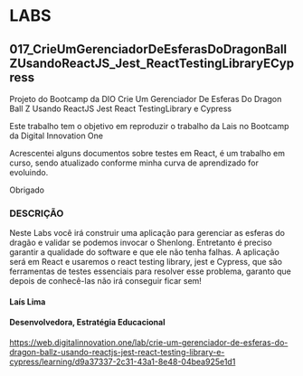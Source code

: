 # LABS

## 017_CrieUmGerenciadorDeEsferasDoDragonBallZUsandoReactJS_Jest_ReactTestingLibraryECypress

Projeto do Bootcamp da DIO  Crie Um Gerenciador De Esferas Do Dragon Ball Z Usando ReactJS Jest React TestingLibrary e Cypress

Este trabalho tem o objetivo em reproduzir o trabalho da Lais no Bootcamp da Digital Innovation One

Acrescentei alguns documentos sobre testes em React, é um trabalho em curso, sendo atualizado conforme minha curva de aprendizado for evoluindo.

Obrigado

### DESCRIÇÃO
Neste Labs você irá construir uma aplicação para gerenciar as esferas do dragão e validar se podemos invocar o Shenlong. Entretanto é preciso garantir a qualidade do software e que ele não tenha falhas. A aplicação será em React e usaremos o react testing library, jest e Cypress, que são ferramentas de testes essenciais para resolver esse problema, garanto que depois de conhecê-las não irá conseguir ficar sem!

#### Laís Lima
#### Desenvolvedora, Estratégia Educacional

https://web.digitalinnovation.one/lab/crie-um-gerenciador-de-esferas-do-dragon-ballz-usando-reactjs-jest-react-testing-library-e-cypress/learning/d9a37337-2c31-43a1-8e48-04bea925e1d1


